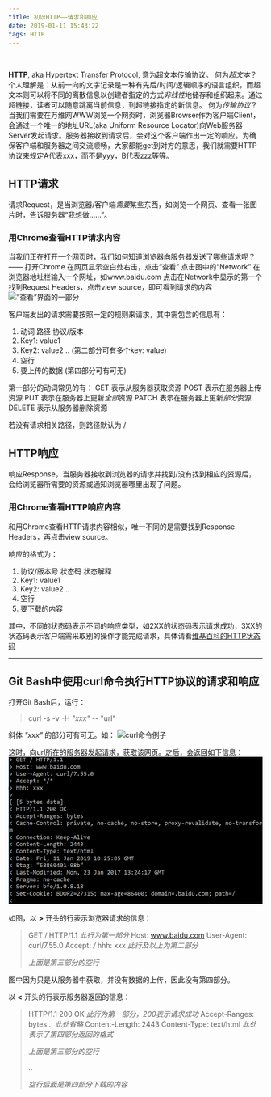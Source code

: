 ```yaml
---
title: 初识HTTP——请求和响应
date: 2019-01-11 15:43:22
tags: HTTP
---
```

![]()

**HTTP**, aka Hypertext Transfer Protocol, 意为超文本传输协议。
何为*超文本*？个人理解是：从前一向的文字记录是一种有先后/时间/逻辑顺序的语言组织，而超文本则可以将不同的离散信息以创建者指定的方式*非线性*地储存和组织起来。通过超链接，读者可以随意跳离当前信息，到超链接指定的新信息。
何为*传输协议*？当我们需要在万维网WWW浏览一个网页时，浏览器Browser作为客户端Client，会通过一个唯一的地址URL(aka Uniform Resource Locator)向Web服务器Server发起请求。服务器接收到请求后，会对这个客户端作出一定的响应。为确保客户端和服务器之间交流顺畅，大家都能get到对方的意思，我们就需要HTTP协议来规定A代表xxx，而不是yyy，B代表zzz等等。


## HTTP请求
请求Request，是当浏览器/客户端*需要*某些东西，如浏览一个网页、查看一张图片时，告诉服务器“我想做……”。

  ### 用Chrome查看HTTP请求内容
  当我们正在打开一个网页时，我们如何知道浏览器向服务器发送了哪些请求呢？
  ——
  打开Chrome
  在网页显示空白处右击，点击“查看”
  点击图中的“Network”
  在浏览器地址栏输入一个网址，如www.baidu.com
  点击在Network中显示的第一个
  找到Request Headers，点击view source，即可看到请求的内容
  ![“查看”界面的一部分]()

  客户端发出的请求需要按照一定的规则来请求，其中需包含的信息有：

  1. 动词 路径 协议/版本
  2. Key1: value1
  2. Key2: value2
  .. (第二部分可有多个key: value)
  3. 空行
  4. 要上传的数据 (第四部分可有可无)

  第一部分的动词常见的有：
  GET 表示从服务器获取资源
  POST 表示在服务器上传资源
  PUT 表示在服务器上更新*全部*资源
  PATCH 表示在服务器上更新*部分*资源
  DELETE 表示从服务器删除资源

  若没有请求相关路径，则路径默认为 /


## HTTP响应
响应Response，当服务器接收到浏览器的请求并找到/没有找到相应的资源后，会给浏览器所需要的资源或通知浏览器哪里出现了问题。

  ### 用Chrome查看HTTP响应内容
  和用Chrome查看HTTP请求内容相似，唯一不同的是需要找到Response Headers，再点击view source。

  响应的格式为：
  1. 协议/版本号 状态码 状态解释
  2. Key1: value1
  2. Key2: value2
  ..
  3. 空行
  4. 要下载的内容

  其中，不同的状态码表示不同的响应类型，如2XX的状态码表示请求成功，3XX的状态码表示客户端需采取别的操作才能完成请求，具体请看[维基百科的HTTP状态码](https://zh.wikipedia.org/wiki/HTTP%E7%8A%B6%E6%80%81%E7%A0%81 "HTTP状态码-维基")

---

## Git Bash中使用curl命令执行HTTP协议的请求和响应
打开Git Bash后，运行：
> curl -s -v -H *"xxx"* -- "url"

斜体 *"xxx"* 的部分可有可无。如：
![curl命令例子]()

这时，向url所在的服务器发起请求，获取该网页。之后，会返回如下信息：
![HTTP请求和响应](https://github.com/alisonysy/alisonysy.github.io/blob/master/img/requestandresponse.png?raw=true "HTTP请求和响应")

如图，以 **>** 开头的行表示浏览器请求的信息：
> GET / HTTP/1.1 
*此行为第一部分*
> Host: www.baidu.com
> User-Agent: curl/7.55.0
> Accept: */*
> hhh: xxx 
*此行及以上为第二部分*
>
> *上面是第三部分的空行*

图中因为只是从服务器中获取，并没有数据的上传，因此没有第四部分。

以 **<** 开头的行表示服务器返回的信息：
> HTTP/1.1 200 OK
*此行为第一部分，200表示请求成功*
> Accept-Ranges: bytes
> .. *此处省略*
> Content-Length: 2443 
> Content-Type: text/html *此处表示了第四部分返回的格式*
> 
> *上面是第三部分的空行*
> <!DOCTYPE> ..
> *空行后面是第四部分下载的内容*



